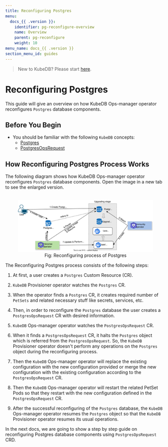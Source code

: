 ```yaml
---
title: Reconfiguring Postgres
menu:
  docs_{{ .version }}:
    identifier: pg-reconfigure-overview
    name: Overview
    parent: pg-reconfigure
    weight: 10
menu_name: docs_{{ .version }}
section_menu_id: guides
---
```


> New to KubeDB? Please start [here](/docs/README.md).

# Reconfiguring Postgres

This guide will give an overview on how KubeDB Ops-manager operator reconfigures `Postgres` database components.

## Before You Begin

- You should be familiar with the following `KubeDB` concepts:
  - [Postgres](/docs/guides/postgres/concepts/postgres.md)
  - [PostgresOpsRequest](/docs/guides/postgres/concepts/opsrequest.md)

## How Reconfiguring Postgres Process Works

The following diagram shows how KubeDB Ops-manager operator reconfigures `Postgres` database components. Open the image in a new tab to see the enlarged version.

<figure align="center">
  <img alt="Reconfiguring process of Postgres" src="/docs/images/day-2-operation/postgres/pg-reconfigure.svg">
<figcaption align="center">Fig: Reconfiguring process of Postgres</figcaption>
</figure>

The Reconfiguring Postgres process consists of the following steps:

1. At first, a user creates a `Postgres` Custom Resource (CR).

2. `KubeDB` Provisioner  operator watches the `Postgres` CR.

3. When the operator finds a `Postgres` CR, it creates required number of `PetSets` and related necessary stuff like secrets, services, etc.

4. Then, in order to reconfigure the `Postgres` database the user creates a `PostgresOpsRequest` CR with desired information.

5. `KubeDB` Ops-manager operator watches the `PostgresOpsRequest` CR.

6. When it finds a `PostgresOpsRequest` CR, it halts the `Postgres` object which is referred from the `PostgresOpsRequest`. So, the `KubeDB` Provisioner  operator doesn't perform any operations on the `Postgres` object during the reconfiguring process.  

7. Then the `KubeDB` Ops-manager operator will replace the existing configuration with the new configuration provided or merge the new configuration with the existing configuration according to the `PostgresOpsRequest` CR.

8. Then the `KubeDB` Ops-manager operator will restart the related PetSet Pods so that they restart with the new configuration defined in the `PostgresOpsRequest` CR.

9. After the successful reconfiguring of the `Postgres` database, the `KubeDB` Ops-manager operator resumes the `Postgres` object so that the `KubeDB` Provisioner  operator resumes its usual operations.

In the next docs, we are going to show a step by step guide on reconfiguring Postgres database components using `PostgresOpsRequest` CRD.